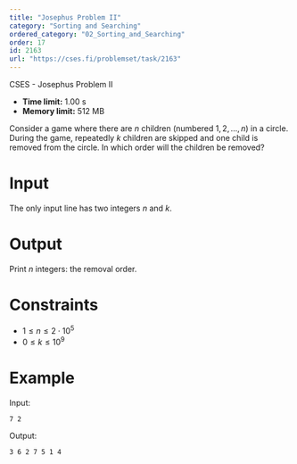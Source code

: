 ```yaml
---
title: "Josephus Problem II"
category: "Sorting and Searching"
ordered_category: "02_Sorting_and_Searching"
order: 17
id: 2163
url: "https://cses.fi/problemset/task/2163"
---
```


CSES - Josephus Problem II

  * **Time limit:** 1.00 s
  * **Memory limit:** 512 MB

Consider a game where there are $n$ children (numbered $1,2,\dots,n$) in a
circle. During the game, repeatedly $k$ children are skipped and one child is
removed from the circle. In which order will the children be removed?

# Input

The only input line has two integers $n$ and $k$.

# Output

Print $n$ integers: the removal order.

# Constraints

  * $1 \le n \le 2 \cdot 10^5$
  * $0 \le k \le 10^9$

# Example

Input:

    
    
    7 2
    

Output:

    
    
    3 6 2 7 5 1 4
    

